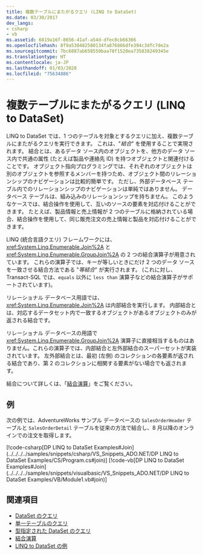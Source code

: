 ```yaml
---
title: 複数テーブルにまたがるクエリ (LINQ to DataSet)
ms.date: 03/30/2017
dev_langs:
- csharp
- vb
ms.assetid: 6819a16f-8656-41af-a54d-dfec0cb66366
ms.openlocfilehash: 8f9a538482580134fa876866dfe394c3dfc7de2a
ms.sourcegitcommit: 7bc6887ab658550baa78f1520ea735838249345e
ms.translationtype: HT
ms.contentlocale: ja-JP
ms.lasthandoff: 01/03/2020
ms.locfileid: "75634886"
---
```

# <a name="cross-table-queries-linq-to-dataset"></a>複数テーブルにまたがるクエリ (LINQ to DataSet)
LINQ to DataSet では、1 つのテーブルを対象とするクエリに加え、複数テーブルにまたがるクエリを実行できます。 これは、"*結合*" を使用することで実現されます。 結合とは、あるデータ ソース内のオブジェクトを、他方のデータ ソース内で共通の属性 (たとえば製品や連絡先 ID) を持つオブジェクトと関連付けることです。 オブジェクト指向プログラミングでは、それぞれのオブジェクトは別のオブジェクトを参照するメンバーを持つため、オブジェクト間のリレーションシップのナビゲーションは比較的簡単です。 ただし、外部データベース テーブル内でのリレーションシップのナビゲーションは単純ではありません。 データベース テーブルは、組み込みのリレーションシップを持ちません。 このようなケースでは、結合操作を使用して、互いのソースの要素を対応付けることができます。 たとえば、製品情報と売上情報が 2 つのテーブルに格納されている場合、結合操作を使用して、同じ販売注文の売上情報と製品を対応付けることができます。  
  
 LINQ (統合言語クエリ) フレームワークには、<xref:System.Linq.Enumerable.Join%2A> と <xref:System.Linq.Enumerable.GroupJoin%2A> の 2 つの結合演算子が用意されています。 これらの演算子では、キーが等しいときにだけ 2 つのデータ ソースを一致させる結合方法である "*等結合*" が実行されます。 (これに対し、Transact-SQL では、`equals` 以外に `less than` 演算子などの結合演算子がサポートされています)。  
  
 リレーショナル データベース用語では、<xref:System.Linq.Enumerable.Join%2A> は内部結合を実行します。 内部結合とは、対応するデータセット内で一致するオブジェクトがあるオブジェクトのみが返される結合です。  
  
 リレーショナル データベースの用語で <xref:System.Linq.Enumerable.GroupJoin%2A> 演算子に直接相当するものはありません。これらの演算子では、内部結合と左外部結合のスーパーセットが実装されています。 左外部結合とは、最初 (左側) のコレクションの各要素が返される結合であり、第 2 のコレクションに相関する要素がない場合でも返されます。  
  
 結合について詳しくは、「[結合演算](https://docs.microsoft.com/previous-versions/visualstudio/visual-studio-2013/bb397908(v=vs.120))」をご覧ください。  
  
## <a name="example"></a>例  
 次の例では、AdventureWorks サンプル データベースの `SalesOrderHeader` テーブルと `SalesOrderDetail` テーブルを従来の方法で結合し、8 月以降のオンラインでの注文を取得します。  
  
 [!code-csharp[DP LINQ to DataSet Examples#Join](../../../../samples/snippets/csharp/VS_Snippets_ADO.NET/DP LINQ to DataSet Examples/CS/Program.cs#join)]
 [!code-vb[DP LINQ to DataSet Examples#Join](../../../../samples/snippets/visualbasic/VS_Snippets_ADO.NET/DP LINQ to DataSet Examples/VB/Module1.vb#join)]  
  
## <a name="see-also"></a>関連項目

- [DataSet のクエリ](querying-datasets-linq-to-dataset.md)
- [単一テーブルのクエリ](single-table-queries-linq-to-dataset.md)
- [型指定された DataSet のクエリ](querying-typed-datasets.md)
- [結合演算](https://docs.microsoft.com/previous-versions/visualstudio/visual-studio-2013/bb397908(v=vs.120))
- [LINQ to DataSet の例](linq-to-dataset-examples.md)
